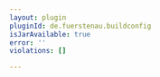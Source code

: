 ```yaml
---
layout: plugin
pluginId: de.fuerstenau.buildconfig
isJarAvailable: true
error: ''
violations: []

---
```

